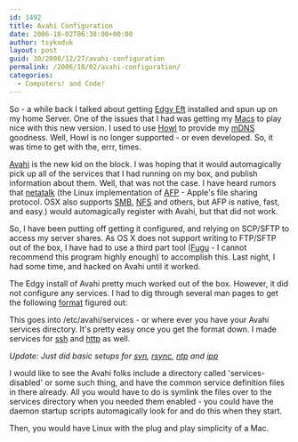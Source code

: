 ```yaml
---
id: 1492
title: Avahi Configuration
date: 2006-10-02T06:38:00+00:00
author: tsykoduk
layout: post
guid: 30/2008/12/27/avahi-configuration
permalink: /2006/10/02/avahi-configuration/
categories:
  - Computers! and Code!
---
```

So - a while back I talked about getting <a href="https://wiki.ubuntu.com/EdgyEft">Edgy Eft</a> installed and spun up on my home Server. One of the issues that I had was getting my <a href="http://www.apple.com">Macs</a> to play nice with this new version. I used to use <a href="http://www.porchdogsoft.com/products/howl/GettingStarted.html">Howl</a> to provide my <a href="http://www.multicastdns.org/">mDNS</a> goodness. Well, Howl is no longer supported - or even developed. So, it was time to get with the, errr, times.

<a href="http://avahi.org/">Avahi</a> is the new kid on the block. I was hoping that it would automagically pick up all of the services that I had running on my box, and publish information about them. Well, that was not the case. I have heard rumors that <a href="http://netatalk.sourceforge.net/">netatalk</a> (the Linux implementation of <a href="http://en.wikipedia.org/wiki/Apple_Filing_Protocol"><span class="caps">AFP</span></a> - Apple's file sharing protocol. <span class="caps">OSX</span> also supports <a href="http://en.wikipedia.org/wiki/Server_Message_Block"><span class="caps">SMB</span></a>, <a href="http://en.wikipedia.org/wiki/Network_File_System"><span class="caps">NFS</span></a> and others, but <span class="caps">AFP</span> is native, fast, and easy.) would automagically register with Avahi, but that did not work.

So, I have been putting off getting it configured, and relying on <span class="caps">SCP</span>/SFTP to access my server shares. As <span class="caps">OS X</span> does not support writing to <span class="caps">FTP</span>/SFTP out of the box, I have had to use a third part tool (<a href="http://rsug.itd.umich.edu/software/fugu/">Fugu</a> - I cannot recommend this program highly enough) to accomplish this. Last night, I had some time, and hacked on Avahi until it worked.

The Edgy install of Avahi pretty much worked out of the box. However, it did not configure any services. I had to dig through several man pages to get the following <a href="http://greg.nokes.name/assets/2006/10/5/afpd.service">format</a> figured out:

<script src="http://gist.github.com/644287.js?file=Avhai_Service.xml"></script>

This goes into /etc/avahi/services - or where ever you have your Avahi services directory. It's pretty easy once you get the format down. I made services for <a href="http://greg.nokes.name/assets/2006/10/5/sshd.service">ssh</a> and <a href="http://greg.nokes.name/assets/2006/10/5/httpd.service">http</a> as well.

<em>Update: Just did basic setups for <a href="http://greg.nokes.name/assets/2006/10/6/svn.service">svn</a>, <a href="http://greg.nokes.name/assets/2006/10/6/rsync.service">rsync</a>, <a href="http://greg.nokes.name/assets/2006/10/6/ntp.service">ntp</a> and <a href="http://greg.nokes.name/assets/2006/10/6/ipp.service">ipp</a></em>

I would like to see the Avahi folks include a directory called 'services-disabled' or some such thing, and have the common service definition files in there already. All you would have to do is symlink the files over to the services directory when you needed them enabled - you could have the daemon startup scripts automagically look for and do this when they start.

Then, you would have Linux with the plug and play simplicity of a Mac.